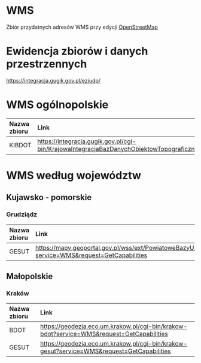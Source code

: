 # WMS
Zbiór przydatnych adresów WMS przy edycji [OpenStreetMap](https://www.openstreetmap.org/)

# Ewidencja zbiorów i danych przestrzennych
https://integracja.gugik.gov.pl/eziudp/

# WMS ogólnopolskie
|Nazwa zbioru       |Link|
|:-------------------|:----|
|KIBDOT             |https://integracja.gugik.gov.pl/cgi-bin/KrajowaIntegracjaBazDanychObiektowTopograficznych|

# WMS według województw
## Kujawsko - pomorskie
### Grudziądz
|Nazwa zbioru       |Link|
|:-------------------|:----|
|GESUT              |https://mapy.geoportal.gov.pl/wss/ext/PowiatoweBazyUzbrojeniaTerenu/0462?service=WMS&request=GetCapabilities|

## Małopolskie
### Kraków
|Nazwa zbioru       |Link|
|:-------------------|:----|
|BDOT               |https://geodezja.eco.um.krakow.pl/cgi-bin/krakow-bdot?service=WMS&request=GetCapabilities|
|GESUT              |https://geodezja.eco.um.krakow.pl/cgi-bin/krakow-gesut?service=WMS&request=GetCapabilities|
